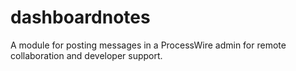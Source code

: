 # dashboardnotes
A module for posting messages in a ProcessWire admin for remote collaboration and developer support.
